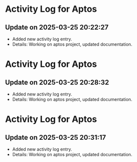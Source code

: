 # Activity Log for Aptos

## Update on 2025-03-25 20:22:27
- Added new activity log entry.
- Details: Working on aptos project, updated documentation.

# Activity Log for Aptos

## Update on 2025-03-25 20:28:32
- Added new activity log entry.
- Details: Working on aptos project, updated documentation.

# Activity Log for Aptos

## Update on 2025-03-25 20:31:17
- Added new activity log entry.
- Details: Working on aptos project, updated documentation.

